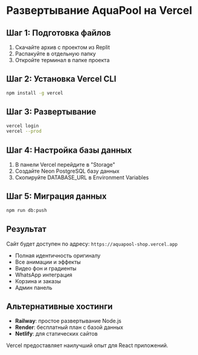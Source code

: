# Развертывание AquaPool на Vercel

## Шаг 1: Подготовка файлов

1. Скачайте архив с проектом из Replit
2. Распакуйте в отдельную папку
3. Откройте терминал в папке проекта

## Шаг 2: Установка Vercel CLI

```bash
npm install -g vercel
```

## Шаг 3: Развертывание

```bash
vercel login
vercel --prod
```

## Шаг 4: Настройка базы данных

1. В панели Vercel перейдите в "Storage"
2. Создайте Neon PostgreSQL базу данных
3. Скопируйте DATABASE_URL в Environment Variables

## Шаг 5: Миграция данных

```bash
npm run db:push
```

## Результат

Сайт будет доступен по адресу: `https://aquapool-shop.vercel.app`

- Полная идентичность оригиналу
- Все анимации и эффекты
- Видео фон и градиенты
- WhatsApp интеграция
- Корзина и заказы
- Админ панель

## Альтернативные хостинги

- **Railway**: простое развертывание Node.js
- **Render**: бесплатный план с базой данных
- **Netlify**: для статических сайтов

Vercel предоставляет наилучший опыт для React приложений.
